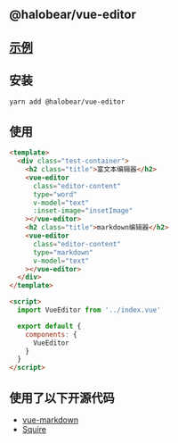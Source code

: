 ## @halobear/vue-editor

## [示例](https://halobear.github.io/npm-packages/vue-editor/demo.html)

## 安装

```bash
yarn add @halobear/vue-editor
```

## 使用

```html
<template>
  <div class="test-container">
    <h2 class="title">富文本编辑器</h2>
    <vue-editor
      class="editor-content"
      type="word"
      v-model="text"
      :inset-image="insetImage"
    ></vue-editor>
    <h2 class="title">markdown编辑器</h2>
    <vue-editor
      class="editor-content"
      type="markdown"
      v-model="text"
    ></vue-editor>
  </div>
</template>

<script>
  import VueEditor from '../index.vue'

  export default {
    components: {
      VueEditor
    }
  }
</script>
```

## 使用了以下开源代码

- [vue-markdown](https://github.com/miaolz123/vue-markdown)
- [Squire](https://github.com/neilj/Squire)
